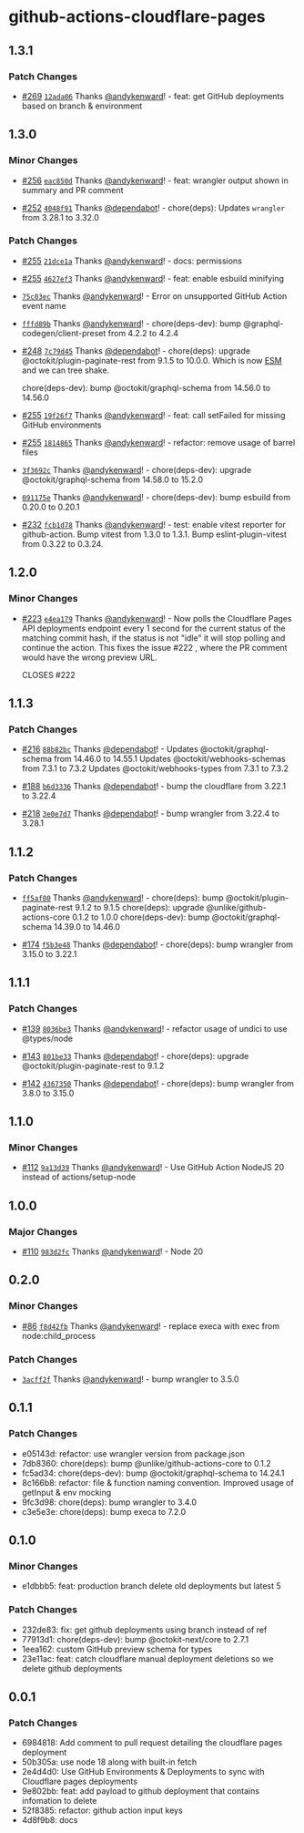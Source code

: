 # github-actions-cloudflare-pages

## 1.3.1

### Patch Changes

- [#269](https://github.com/unlike-ltd/github-actions-cloudflare-pages/pull/269) [`12ada06`](https://github.com/unlike-ltd/github-actions-cloudflare-pages/commit/12ada069b766d7129a6c92805c0394337ebcd331) Thanks [@andykenward](https://github.com/andykenward)! - feat: get GitHub deployments based on branch & environment

## 1.3.0

### Minor Changes

- [#256](https://github.com/unlike-ltd/github-actions-cloudflare-pages/pull/256) [`eac850d`](https://github.com/unlike-ltd/github-actions-cloudflare-pages/commit/eac850d5ebd29a0f4152a1ab7d6a9d56cfb43a8a) Thanks [@andykenward](https://github.com/andykenward)! - feat: wrangler output shown in summary and PR comment

- [#252](https://github.com/unlike-ltd/github-actions-cloudflare-pages/pull/252) [`4048f91`](https://github.com/unlike-ltd/github-actions-cloudflare-pages/commit/4048f91dba786d67c669738bbe6819dd35a429bd) Thanks [@dependabot](https://github.com/apps/dependabot)! - chore(deps): Updates `wrangler` from 3.28.1 to 3.32.0

### Patch Changes

- [#255](https://github.com/unlike-ltd/github-actions-cloudflare-pages/pull/255) [`21dce1a`](https://github.com/unlike-ltd/github-actions-cloudflare-pages/commit/21dce1a3e306226ff145f9a9998d096e5f44fad7) Thanks [@andykenward](https://github.com/andykenward)! - docs: permissions

- [#255](https://github.com/unlike-ltd/github-actions-cloudflare-pages/pull/255) [`4627ef3`](https://github.com/unlike-ltd/github-actions-cloudflare-pages/commit/4627ef3085643829b237345e6a0f86daa6c668b9) Thanks [@andykenward](https://github.com/andykenward)! - feat: enable esbuild minifying

- [`75c03ec`](https://github.com/unlike-ltd/github-actions-cloudflare-pages/commit/75c03ec2a37dae5536cca1c13edf5deac0505a11) Thanks [@andykenward](https://github.com/andykenward)! - Error on unsupported GitHub Action event name

- [`fffd89b`](https://github.com/unlike-ltd/github-actions-cloudflare-pages/commit/fffd89b51399a3cfae646a2496604bc64510b75b) Thanks [@andykenward](https://github.com/andykenward)! - chore(deps-dev): bump @graphql-codegen/client-preset from 4.2.2 to 4.2.4

- [#248](https://github.com/unlike-ltd/github-actions-cloudflare-pages/pull/248) [`7c79d45`](https://github.com/unlike-ltd/github-actions-cloudflare-pages/commit/7c79d459deae6df8d39e8dd842ff4f1d5c0d786e) Thanks [@dependabot](https://github.com/apps/dependabot)! - chore(deps): upgrade @octokit/plugin-paginate-rest from 9.1.5 to 10.0.0. Which is now [ESM](https://github.com/octokit/plugin-paginate-rest.js/pull/596) and we can tree shake.

  chore(deps-dev): bump @octokit/graphql-schema from 14.56.0 to 14.56.0

- [#255](https://github.com/unlike-ltd/github-actions-cloudflare-pages/pull/255) [`19f26f7`](https://github.com/unlike-ltd/github-actions-cloudflare-pages/commit/19f26f7be493025857be5f7e816f4cd34823c551) Thanks [@andykenward](https://github.com/andykenward)! - feat: call setFailed for missing GitHub environments

- [#255](https://github.com/unlike-ltd/github-actions-cloudflare-pages/pull/255) [`1814865`](https://github.com/unlike-ltd/github-actions-cloudflare-pages/commit/18148659a99d53bed9aed62d942d7dddcaa220ca) Thanks [@andykenward](https://github.com/andykenward)! - refactor: remove usage of barrel files

- [`3f3692c`](https://github.com/unlike-ltd/github-actions-cloudflare-pages/commit/3f3692c8409e8883cc98a94f45dce298343301c8) Thanks [@andykenward](https://github.com/andykenward)! - chore(deps-dev): upgrade @octokit/graphql-schema from 14.58.0 to 15.2.0

- [`091175e`](https://github.com/unlike-ltd/github-actions-cloudflare-pages/commit/091175e145a592703139c426e6c558b656fa04da) Thanks [@andykenward](https://github.com/andykenward)! - chore(deps-dev): bump esbuild from 0.20.0 to 0.20.1

- [#232](https://github.com/unlike-ltd/github-actions-cloudflare-pages/pull/232) [`fcb1d78`](https://github.com/unlike-ltd/github-actions-cloudflare-pages/commit/fcb1d780fbb54c56bb32fb66cb6494a68dca573d) Thanks [@andykenward](https://github.com/andykenward)! - test: enable vitest reporter for github-action. Bump vitest from 1.3.0 to 1.3.1. Bump eslint-plugin-vitest from 0.3.22 to 0.3.24.

## 1.2.0

### Minor Changes

- [#223](https://github.com/unlike-ltd/github-actions-cloudflare-pages/pull/223) [`e4ea179`](https://github.com/unlike-ltd/github-actions-cloudflare-pages/commit/e4ea17979d32e89b8713d272bc576b2fd27fa72b) Thanks [@andykenward](https://github.com/andykenward)! - Now polls the Cloudflare Pages API deployments endpoint every 1 second for the current status of the matching commit hash, if the status is not "idle" it will stop polling and continue the action. This fixes the issue #222 , where the PR comment would have the wrong preview URL.

  CLOSES #222

## 1.1.3

### Patch Changes

- [#216](https://github.com/unlike-ltd/github-actions-cloudflare-pages/pull/216) [`88b82bc`](https://github.com/unlike-ltd/github-actions-cloudflare-pages/commit/88b82bcc14181e54262e91dcbed509a7489e5578) Thanks [@dependabot](https://github.com/apps/dependabot)! - Updates @octokit/graphql-schema from 14.46.0 to 14.55.1
  Updates @octokit/webhooks-schemas from 7.3.1 to 7.3.2
  Updates @octokit/webhooks-types from 7.3.1 to 7.3.2

- [#188](https://github.com/unlike-ltd/github-actions-cloudflare-pages/pull/188) [`b6d3336`](https://github.com/unlike-ltd/github-actions-cloudflare-pages/commit/b6d333602ca07945ee7b2f912610f08442fc90a6) Thanks [@dependabot](https://github.com/apps/dependabot)! - bump the cloudflare from 3.22.1 to 3.22.4

- [#218](https://github.com/unlike-ltd/github-actions-cloudflare-pages/pull/218) [`3e0e7d7`](https://github.com/unlike-ltd/github-actions-cloudflare-pages/commit/3e0e7d73d72e34001d635b51e638a25b9f72f4b7) Thanks [@dependabot](https://github.com/apps/dependabot)! - bump wrangler from 3.22.4 to 3.28.1

## 1.1.2

### Patch Changes

- [`ff5af80`](https://github.com/unlike-ltd/github-actions-cloudflare-pages/commit/ff5af80c1fca02633c244eb8fc3e765208d93140) Thanks [@andykenward](https://github.com/andykenward)! - chore(deps): bump @octokit/plugin-paginate-rest 9.1.2 to 9.1.5
  chore(deps): upgrade @unlike/github-actions-core 0.1.2 to 1.0.0
  chore(deps-dev): bump @octokit/graphql-schema 14.39.0 to 14.46.0

- [#174](https://github.com/unlike-ltd/github-actions-cloudflare-pages/pull/174) [`f5b3e48`](https://github.com/unlike-ltd/github-actions-cloudflare-pages/commit/f5b3e4808f54b070ebe682561f6815103475867e) Thanks [@dependabot](https://github.com/apps/dependabot)! - chore(deps): bump wrangler from 3.15.0 to 3.22.1

## 1.1.1

### Patch Changes

- [#139](https://github.com/unlike-ltd/github-actions-cloudflare-pages/pull/139) [`8036be3`](https://github.com/unlike-ltd/github-actions-cloudflare-pages/commit/8036be3dfee4bf741fec80bbc2f8631f261a6f53) Thanks [@andykenward](https://github.com/andykenward)! - refactor usage of undici to use @types/node

- [#143](https://github.com/unlike-ltd/github-actions-cloudflare-pages/pull/143) [`801be33`](https://github.com/unlike-ltd/github-actions-cloudflare-pages/commit/801be33d5cfd2ec2305542685a304b8abbe04907) Thanks [@dependabot](https://github.com/apps/dependabot)! - chore(deps): upgrade @octokit/plugin-paginate-rest to 9.1.2

- [#142](https://github.com/unlike-ltd/github-actions-cloudflare-pages/pull/142) [`4367350`](https://github.com/unlike-ltd/github-actions-cloudflare-pages/commit/4367350f471bab3298536bacbe7bbd0bc5876795) Thanks [@dependabot](https://github.com/apps/dependabot)! - chore(deps): bump wrangler from 3.8.0 to 3.15.0

## 1.1.0

### Minor Changes

- [#112](https://github.com/unlike-ltd/github-actions-cloudflare-pages/pull/112) [`9a13d39`](https://github.com/unlike-ltd/github-actions-cloudflare-pages/commit/9a13d399548d0c1f37b9590e88f58e581bcd54a9) Thanks [@andykenward](https://github.com/andykenward)! - Use GitHub Action NodeJS 20 instead of actions/setup-node

## 1.0.0

### Major Changes

- [#110](https://github.com/unlike-ltd/github-actions-cloudflare-pages/pull/110) [`983d2fc`](https://github.com/unlike-ltd/github-actions-cloudflare-pages/commit/983d2fc638e97131bcbdbaa349bb1502740ed169) Thanks [@andykenward](https://github.com/andykenward)! - Node 20

## 0.2.0

### Minor Changes

- [#86](https://github.com/unlike-ltd/github-actions-cloudflare-pages/pull/86) [`f8d42fb`](https://github.com/unlike-ltd/github-actions-cloudflare-pages/commit/f8d42fb953c8240fdf3bb942cd50820514c864dc) Thanks [@andykenward](https://github.com/andykenward)! - replace execa with exec from node:child_process

### Patch Changes

- [`3acff2f`](https://github.com/unlike-ltd/github-actions-cloudflare-pages/commit/3acff2f8996c29d144709f6862b7c7691f8641e6) Thanks [@andykenward](https://github.com/andykenward)! - bump wrangler to 3.5.0

## 0.1.1

### Patch Changes

- e05143d: refactor: use wrangler version from package.json
- 7db8360: chore(deps): bump @unlike/github-actions-core to 0.1.2
- fc5ad34: chore(deps-dev): bump @octokit/graphql-schema to 14.24.1
- 8c166b8: refactor: file & function naming convention. Improved usage of getInput & env mocking
- 9fc3d98: chore(deps): bump wrangler to 3.4.0
- c3e5e3e: chore(deps): bump execa to 7.2.0

## 0.1.0

### Minor Changes

- e1dbbb5: feat: production branch delete old deployments but latest 5

### Patch Changes

- 232de83: fix: get github deployments using branch instead of ref
- 77913d1: chore(deps-dev): bump @octokit-next/core to 2.7.1
- 1eea162: custom GitHub preview schema for types
- 23e11ac: feat: catch cloudflare manual deployment deletions so we delete github deployments

## 0.0.1

### Patch Changes

- 6984818: Add comment to pull request detailing the cloudflare pages deployment
- 50b305a: use node 18 along with built-in fetch
- 2e4d4d0: Use GitHub Environments & Deployments to sync with Cloudflare pages deployments
- 9e802bb: feat: add payload to github deployment that contains infomation to delete
- 52f8385: refactor: github action input keys
- 4d8f9b8: docs
